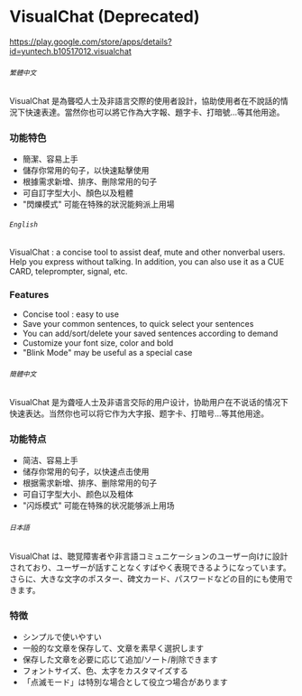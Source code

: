 # VisualChat (Deprecated)

https://play.google.com/store/apps/details?id=yuntech.b10517012.visualchat

###### `繁體中文`

VisualChat 是為聾啞人士及非語言交際的使用者設計，協助使用者在不說話的情況下快速表達。當然你也可以將它作為大字報、題字卡、打暗號...等其他用途。

### 功能特色
- 簡潔、容易上手
- 儲存你常用的句子，以快速點擊使用
- 根據需求新增、排序、刪除常用的句子
- 可自訂字型大小、顏色以及粗體
- "閃爍模式" 可能在特殊的狀況能夠派上用場

###### `English`

VisualChat : a concise tool to assist deaf, mute and other nonverbal users. Help you express without talking. In addition, you can also use it as a CUE CARD, teleprompter, signal, etc.

### Features
- Concise tool : easy to use
- Save your common sentences, to quick select your sentences
- You can add/sort/delete your saved sentences according to demand
- Customize your font size, color and bold
- "Blink Mode" may be useful as a special case

###### `簡體中文`

VisualChat 是为聋哑人士及非语言交际的用户设计，协助用户在不说话的情况下快速表达。当然你也可以将它作为大字报、题字卡、打暗号...等其他用途。

### 功能特点
- 简洁、容易上手
- 储存你常用的句子，以快速点击使用
- 根据需求新增、排序、删除常用的句子
- 可自订字型大小、颜色以及粗体
- "闪烁模式" 可能在特殊的状况能够派上用场

###### `日本語`

VisualChat は、聴覚障害者や非言語コミュニケーションのユーザー向けに設計されており、ユーザーが話すことなくすばやく表現できるようになっています。 さらに、大きな文字のポスター、碑文カード、パスワードなどの目的にも使用できます。

### 特徴
- シンプルで使いやすい
- 一般的な文章を保存して、文章を素早く選択します
- 保存した文章を必要に応じて追加/ソート/削除できます
- フォントサイズ、色、太字をカスタマイズする
- 「点滅モード」は特別な場合として役立つ場合があります

